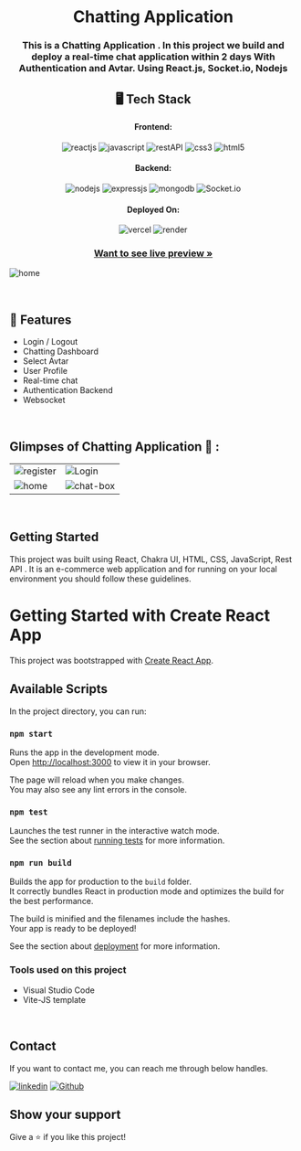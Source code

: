 <h1 align="center">Chatting Application</h1>

<h3 align="center">This is a Chatting Application . In this project we build and deploy a real-time chat application within 2 days With Authentication and Avtar. Using React.js, Socket.io, Nodejs</h3>

<h2 align="center">🖥️ Tech Stack</h2>


<h4 align="center">Frontend:</h4>

<p align="center">
  <img src="https://img.shields.io/badge/React-20232A?style=for-the-badge&logo=react&logoColor=61DAFB" alt="reactjs" />
  <img src="https://img.shields.io/badge/JavaScript-323330?style=for-the-badge&logo=javascript&logoColor=F7DF1E" alt="javascript" />
  <img src="https://img.shields.io/badge/Rest_API-02303A?style=for-the-badge&logo=react-router&logoColor=white" alt="restAPI" />
  <img src="https://img.shields.io/badge/CSS3-1572B6?style=for-the-badge&logo=css3&logoColor=white" alt="css3" />
  <img src="https://img.shields.io/badge/HTML5-E34F26?style=for-the-badge&logo=html5&logoColor=white" alt="html5" />
</p>


<h4 align="center">Backend:</h4>

<p align="center">
  <img src="https://img.shields.io/badge/Node.js-339933?style=for-the-badge&logo=nodedotjs&logoColor=white" alt="nodejs" />
  <img src="https://img.shields.io/badge/Express.js-000000?style=for-the-badge&logo=express&logoColor=white" alt="expressjs" />
  <img src="https://img.shields.io/badge/MongoDB-4EA94B?style=for-the-badge&logo=mongodb&logoColor=white" alt="mongodb" />
  <img src="https://img.shields.io/badge/Socket.io-000000?style=for-the-badge&logo=socket.io&logoColor=white" alt="Socket.io" />
</p>

<h4 align="center">Deployed On:</h4>

<p align="center">
  <img src="https://img.shields.io/badge/Vercel-00C7B7?style=for-the-badge&logo=vercel&logoColor=white" alt="vercel" />
  <img src="https://img.shields.io/badge/Render-430098?style=for-the-badge&logo=render&logoColor=white" alt="render" />
</p>




<h3 align="center"><a href="https://real-time-chat-app-zeta.vercel.app/"><strong>Want to see live preview »</strong></a></h3>


![home](https://user-images.githubusercontent.com/101389401/216672447-d0fd2eda-2e7c-4498-8c33-b9b19253bcaa.png)

<br />

## 🚀 Features

- Login / Logout 
- Chatting Dashboard  
- Select Avtar
- User Profile
- Real-time chat 
- Authentication Backend
- Websocket

<br />

## Glimpses of Chatting Application 🙈 :


<table>


  <tr>
    <td><img src="https://user-images.githubusercontent.com/101389401/216671902-fdd9b0f5-cb2d-43b8-bf06-6a508f5507bd.png" alt="register" /></td>
    <td><img src="https://user-images.githubusercontent.com/101389401/216672034-dc042661-1ab9-42ed-b5f4-7a626d2a3f29.png" alt="Login" /></td>
  </tr>

  <tr>
    <td><img src="https://user-images.githubusercontent.com/101389401/216672123-bbd46399-ee3b-4203-85df-13c578385944.png" alt="home" /></td>
    <td><img src="https://user-images.githubusercontent.com/101389401/216672244-4d116fdd-ad87-4ebb-a7ae-1467973ffa11.png"  alt="chat-box" /></td>
  </tr>
  
</table>


<br />







## Getting Started

This project was built using React, Chakra UI, HTML, CSS, JavaScript, Rest API . It is an e-commerce web application and for running on your local environment you should follow these guidelines.



# Getting Started with Create React App

This project was bootstrapped with [Create React App](https://github.com/facebook/create-react-app).

## Available Scripts

In the project directory, you can run:

### `npm start`

Runs the app in the development mode.\
Open [http://localhost:3000](http://localhost:3000) to view it in your browser.

The page will reload when you make changes.\
You may also see any lint errors in the console.

### `npm test`

Launches the test runner in the interactive watch mode.\
See the section about [running tests](https://facebook.github.io/create-react-app/docs/running-tests) for more information.

### `npm run build`

Builds the app for production to the `build` folder.\
It correctly bundles React in production mode and optimizes the build for the best performance.

The build is minified and the filenames include the hashes.\
Your app is ready to be deployed!

See the section about [deployment](https://facebook.github.io/create-react-app/docs/deployment) for more information.


### Tools used on this project

- Visual Studio Code
- Vite-JS template

<br />



## Contact

If you want to contact me, you can reach me through below handles. <br />

 [![linkedin](https://img.shields.io/badge/sonuprasad66-0077B5?style=for-the-badge&logo=linkedin&logoColor=white)](https://www.linkedin.com/in/sonuprasad66/)
[![Github](https://img.shields.io/badge/sonuprasad66-20232A?style=for-the-badge&logo=Github&logoColor=white)](https://github.com/sonuprasad66/)





## Show your support
<p> Give a ⭐️ if you like this project! <p/>
<br/>
